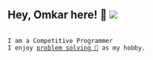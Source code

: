 
## Hey, Omkar here! :wave: [![ ](https://cfrating.ihcr.top/?user=Omkar&style=flat-square)](https://codeforces.com/profile/omkar)

<html>
<pre>
<code class="language-bash"></a>
I am a Competitive Programmer
I enjoy <a href="https://codeforces.com/profile/Omkar">problem solving 🧩</a> as my hobby.
<!-- Contact me 📧 : <a href="mailto:omkarvd7066@gmail.com">omkarvd7066[at]gmail[dot]com</a>. </code> -->
</pre>
</html>
